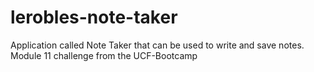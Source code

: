 # lerobles-note-taker
Application called Note Taker that can be used to write and save notes. Module 11 challenge from the UCF-Bootcamp
